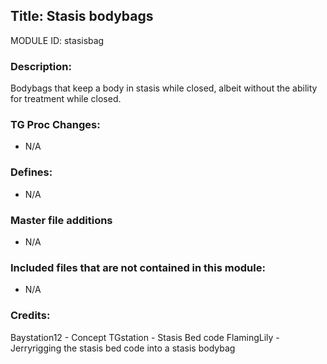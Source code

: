## Title: Stasis bodybags

MODULE ID: stasisbag

### Description:

Bodybags that keep a body in stasis while closed, albeit without the ability for treatment while closed.

### TG Proc Changes:

 - N/A

### Defines:

 - N/A

### Master file additions

- N/A

### Included files that are not contained in this module:

- N/A

### Credits:
Baystation12 - Concept
TGstation - Stasis Bed code
FlamingLily - Jerryrigging the stasis bed code into a stasis bodybag